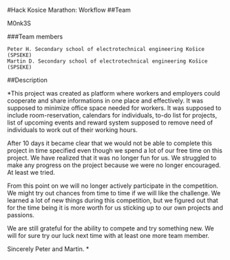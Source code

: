 #Hack Kosice Marathon: Workflow
##Team

M0nk3S

###Team members

    Peter H. Secondary school of electrotechnical engineering Košice (SPSEKE)
    Martin D. Secondary school of electrotechnical engineering Košice (SPSEKE)

##Description

*This project was created as platform where workers and employers could cooperate and share informations in one place and effectively. It was supposed to minimize office space needed for workers. It was supposed to include room-reservation, calendars for individuals, to-do list for projects, list of upcoming events and reward system supposed to remove need of individuals to work out of their working hours. 

After 10 days it became clear that we would not be able to complete this project in time specified even though we spend a lot of our free time on this project. We have realized that it was no longer fun for us. We struggled to make any progress on the project because we were no longer encouraged. At least we tried.

From this point on we will no longer actively participate in the competition. We might try out chances from time to time if we will like the challenge. We learned a lot of new things during this competition, but we figured out that for the time being it is more worth for us sticking up to our own projects and passions. 

We are still grateful for the ability to compete and try something new. We will for sure try our luck next time with at least one more team member. 

Sincerely Peter and Martin. *
